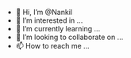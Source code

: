 - 👋 Hi, I’m @Nankil
- 👀 I’m interested in ...
- 🌱 I’m currently learning ...
- 💞️ I’m looking to collaborate on ...
- 📫 How to reach me ...

<!---
Nankil/Nankil is a ✨ special ✨ repository because its `README.md` (this file) appears on your GitHub profile.
You can click the Preview link to take a look at your changes.
--->
